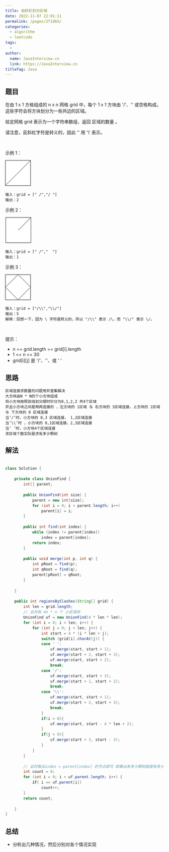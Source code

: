 ```yaml
---
title: 由斜杠划分区域
date: 2022-11-07 22:01:11
permalink: /pages/2f1db5/
categories:
  - algorithm
  - leetcode
tags:
  - 
author: 
  name: JavaInterview.cn
  link: https://JavaInterview.cn
titleTag: Java
---
```



## 题目

在由 1 x 1 方格组成的 n x n 网格 grid 中，每个 1 x 1 方块由 '/'、'\' 或空格构成。这些字符会将方块划分为一些共边的区域。

给定网格 grid 表示为一个字符串数组，返回 区域的数量 。

请注意，反斜杠字符是转义的，因此 '\' 用 '\\' 表示。

 

示例 1：

![](/media/pictures/leetcode/1.png)


    输入：grid = [" /","/ "]
    输出：2
示例 2：

![](/media/pictures/leetcode/2.png)


    输入：grid = [" /","  "]
    输出：1
示例 3：

![](/media/pictures/leetcode/4.png)


    输入：grid = ["/\\","\\/"]
    输出：5
    解释：回想一下，因为 \ 字符是转义的，所以 "/\\" 表示 /\，而 "\\/" 表示 \/。
 

提示：

- n == grid.length == grid[i].length
- 1 <= n <= 30
- grid[i][j] 是 '/'、'\'、或 ' '


## 思路

    区域连接求数量的问题用并查集解决
    大方块由N * N的个小方块组成
    将小方块按照双线划分顺时针分为0,1,2,3 共4个区域
    并且小方块之间是两两连接的 ，左方块的 1区域 与 右方块的 3区域连接，上方块的 2区域 与 下方块的 0 区域连接
    当‘/’时，小方块的 0,3 区域连接， 1,2区域连接
    当‘\\’时 ，小方块的 0,1区域连接，2,3区域连接
    当‘ ’时，小方块4个区域连接
    求区域个数实际是求有多少颗树

## 解法
```java

class Solution {
    
	private class UnionFind {
		int[] parent;

		public UnionFind(int size) {
			parent = new int[size];
			for (int i = 0; i < parent.length; i++)
				parent[i] = i;
		}

		public int find(int index) {
			while (index != parent[index])
				index = parent[index];
			return index;
		}

		public void merge(int p, int q) {
			int pRoot = find(p);
			int qRoot = find(q);
			parent[pRoot] = qRoot;
		}
		
	}

	public int regionsBySlashes(String[] grid) {
		int len = grid.length;
		// 总共有 4n * n 个 小区域块
		UnionFind uf = new UnionFind(4 * len * len);
		for (int i = 0; i < len; i++) {
			for (int j = 0; j < len; j++) {
				int start = 4 * (i * len + j);
				switch (grid[i].charAt(j)) {
				case ' ':
					uf.merge(start, start + 1);
					uf.merge(start + 2, start + 3);
					uf.merge(start, start + 2);
					break;
				case '/':
					uf.merge(start, start + 3);
					uf.merge(start + 1, start + 2);
					break;
				case '\\':
					uf.merge(start, start + 1);
					uf.merge(start + 2, start + 3);
					break;
				}
				if(i > 0){
					uf.merge(start, start - 4 * len + 2);
				}
				if(j > 0){
					uf.merge(start + 3, start - 3);
				}
			}
		}
		
		// 此时取出index = parent[index] 的节点即可 即算出有多少颗树就是有多少个区域
		int count = 0;
		for (int i = 0; i < uf.parent.length; i++) {
			if( i == uf.parent[i])
				count++;
		}
		return count;

    }
}
```

## 总结

- 分析出几种情况，然后分别对各个情况实现 
